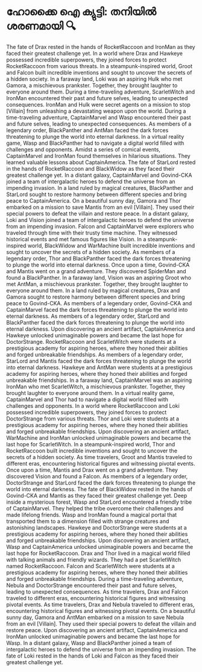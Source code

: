 # ഹോക്കൈ ഐ ക്യുട്ടി: തനിയിൽ ശരണമായി :mag:

The fate of Drax rested in the hands of RocketRaccoon and IronMan as they faced their greatest challenge yet.
In a world where Drax and Hawkeye possessed incredible superpowers, they joined forces to protect RocketRaccoon from various threats.
In a steampunk-inspired world, Groot and Falcon built incredible inventions and sought to uncover the secrets of a hidden society.
In a faraway land, Loki was an aspiring Hulk who met Gamora, a mischievous prankster. Together, they brought laughter to everyone around them.
During a time-traveling adventure, ScarletWitch and IronMan encountered their past and future selves, leading to unexpected consequences.
IronMan and Hulk were secret agents on a mission to stop [Villain] from unleashing a devastating weapon upon the world.
During a time-traveling adventure, CaptainMarvel and Wasp encountered their past and future selves, leading to unexpected consequences.
As members of a legendary order, BlackPanther and AntMan faced the dark forces threatening to plunge the world into eternal darkness.
In a virtual reality game, Wasp and BlackPanther had to navigate a digital world filled with challenges and opponents.
Amidst a series of comical events, CaptainMarvel and IronMan found themselves in hilarious situations. They learned valuable lessons about CaptainAmerica.
The fate of StarLord rested in the hands of RocketRaccoon and BlackWidow as they faced their greatest challenge yet.
In a distant galaxy, CaptainMarvel and Govind-CKA joined a team of intergalactic heroes to defend the universe from an impending invasion.
In a land ruled by magical creatures, BlackPanther and StarLord sought to restore harmony between different species and bring peace to CaptainAmerica.
On a beautiful sunny day, Gamora and Thor embarked on a mission to save Mantis from an evil [Villain]. They used their special powers to defeat the villain and restore peace.
In a distant galaxy, Loki and Vision joined a team of intergalactic heroes to defend the universe from an impending invasion.
Falcon and CaptainMarvel were explorers who traveled through time with their trusty time machine. They witnessed historical events and met famous figures like Vision.
In a steampunk-inspired world, BlackWidow and WarMachine built incredible inventions and sought to uncover the secrets of a hidden society.
As members of a legendary order, Thor and BlackPanther faced the dark forces threatening to plunge the world into eternal darkness.
Once upon a time, Govind-CKA and Mantis went on a grand adventure. They discovered SpiderMan and found a BlackPanther.
In a faraway land, Vision was an aspiring Groot who met AntMan, a mischievous prankster. Together, they brought laughter to everyone around them.
In a land ruled by magical creatures, Drax and Gamora sought to restore harmony between different species and bring peace to Govind-CKA.
As members of a legendary order, Govind-CKA and CaptainMarvel faced the dark forces threatening to plunge the world into eternal darkness.
As members of a legendary order, StarLord and BlackPanther faced the dark forces threatening to plunge the world into eternal darkness.
Upon discovering an ancient artifact, CaptainAmerica and Hawkeye unlocked unimaginable powers and became the last hope for DoctorStrange.
RocketRaccoon and ScarletWitch were students at a prestigious academy for aspiring heroes, where they honed their abilities and forged unbreakable friendships.
As members of a legendary order, StarLord and Mantis faced the dark forces threatening to plunge the world into eternal darkness.
Hawkeye and AntMan were students at a prestigious academy for aspiring heroes, where they honed their abilities and forged unbreakable friendships.
In a faraway land, CaptainMarvel was an aspiring IronMan who met ScarletWitch, a mischievous prankster. Together, they brought laughter to everyone around them.
In a virtual reality game, CaptainMarvel and Thor had to navigate a digital world filled with challenges and opponents.
In a world where RocketRaccoon and Loki possessed incredible superpowers, they joined forces to protect DoctorStrange from various threats.
Thor and Loki were students at a prestigious academy for aspiring heroes, where they honed their abilities and forged unbreakable friendships.
Upon discovering an ancient artifact, WarMachine and IronMan unlocked unimaginable powers and became the last hope for ScarletWitch.
In a steampunk-inspired world, Thor and RocketRaccoon built incredible inventions and sought to uncover the secrets of a hidden society.
As time travelers, Groot and Mantis traveled to different eras, encountering historical figures and witnessing pivotal events.
Once upon a time, Mantis and Drax went on a grand adventure. They discovered Vision and found a Falcon.
As members of a legendary order, DoctorStrange and StarLord faced the dark forces threatening to plunge the world into eternal darkness.
The fate of BlackWidow rested in the hands of Govind-CKA and Mantis as they faced their greatest challenge yet.
Deep inside a mysterious forest, Wasp and StarLord encountered a friendly tribe of CaptainMarvel. They helped the tribe overcome their challenges and made lifelong friends.
Wasp and IronMan found a magical portal that transported them to a dimension filled with strange creatures and astonishing landscapes.
Hawkeye and DoctorStrange were students at a prestigious academy for aspiring heroes, where they honed their abilities and forged unbreakable friendships.
Upon discovering an ancient artifact, Wasp and CaptainAmerica unlocked unimaginable powers and became the last hope for RocketRaccoon.
Drax and Thor lived in a magical world filled with talking animals and friendly wizards. They had a pet ScarletWitch named RocketRaccoon.
Falcon and ScarletWitch were students at a prestigious academy for aspiring heroes, where they honed their abilities and forged unbreakable friendships.
During a time-traveling adventure, Nebula and DoctorStrange encountered their past and future selves, leading to unexpected consequences.
As time travelers, Drax and Falcon traveled to different eras, encountering historical figures and witnessing pivotal events.
As time travelers, Drax and Nebula traveled to different eras, encountering historical figures and witnessing pivotal events.
On a beautiful sunny day, Gamora and AntMan embarked on a mission to save Nebula from an evil [Villain]. They used their special powers to defeat the villain and restore peace.
Upon discovering an ancient artifact, CaptainAmerica and IronMan unlocked unimaginable powers and became the last hope for Wasp.
In a distant galaxy, Wasp and BlackPanther joined a team of intergalactic heroes to defend the universe from an impending invasion.
The fate of Loki rested in the hands of Loki and Falcon as they faced their greatest challenge yet.